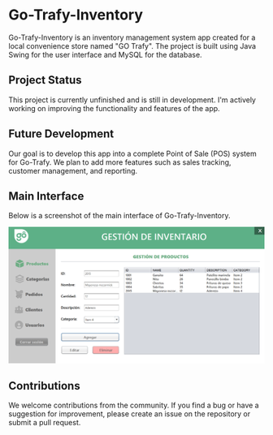 # Go-Trafy-Inventory
Go-Trafy-Inventory is an inventory management system app created for a local convenience store named "GO Trafy". The project is built using Java Swing for the user interface and MySQL for the database.

## Project Status
This project is currently unfinished and is still in development. I'm actively working on improving the functionality and features of the app.

## Future Development
Our goal is to develop this app into a complete Point of Sale (POS) system for Go-Trafy. We plan to add more features such as sales tracking, customer management, and reporting.

## Main Interface
Below is a screenshot of the main interface of Go-Trafy-Inventory.

![Go-Trafy-Inventory](/HomeScreen.png)

## Contributions
We welcome contributions from the community. If you find a bug or have a suggestion for improvement, please create an issue on the repository or submit a pull request.
